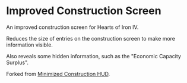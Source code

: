 # Improved Construction Screen
An improved construction screen for Hearts of Iron IV.

Reduces the size of entries on the construction screen to make more information visible.

Also reveals some hidden information, such as the "Economic Capacity Surplus".

Forked from [Minimized Construction HUD](https://steamcommunity.com/sharedfiles/filedetails/?id=1488853888).